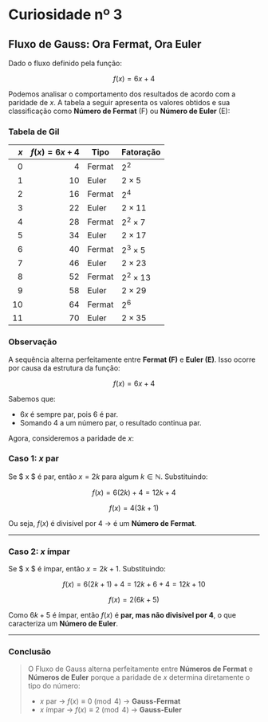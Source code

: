 # Curiosidade nº 3

## Fluxo de Gauss: Ora Fermat, Ora Euler

Dado o fluxo definido pela função:

$$
f(x) = 6x + 4
$$

Podemos analisar o comportamento dos resultados de acordo com a paridade de $x$. A tabela a seguir apresenta os valores obtidos e sua classificação como **Número de Fermat** (F) ou **Número de Euler** (E):

### Tabela de Gil

| $x$ | $f(x) = 6x + 4$ | Tipo        | Fatoração     |
|------:|------------------:|-------------|----------------|
| 0     | 4                | Fermat      | $2^2$        |
| 1     | 10               | Euler       | $2 \times 5$ |
| 2     | 16               | Fermat      | $2^4$        |
| 3     | 22               | Euler       | $2 \times 11$|
| 4     | 28               | Fermat      | $2^2 \times 7$|
| 5     | 34               | Euler       | $2 \times 17$|
| 6     | 40               | Fermat      | $2^3 \times 5$|
| 7     | 46               | Euler       | $2 \times 23$|
| 8     | 52               | Fermat      | $2^2 \times 13$|
| 9     | 58               | Euler       | $2 \times 29$|
| 10    | 64               | Fermat      | $2^6$        |
| 11    | 70               | Euler       | $2 \times 35$|

### Observação

A sequência alterna perfeitamente entre **Fermat (F)** e **Euler (E)**. Isso ocorre por causa da estrutura da função:

$$
f(x) = 6x + 4
$$

Sabemos que:
- $6x$ é sempre par, pois 6 é par.
- Somando 4 a um número par, o resultado continua par.

Agora, consideremos a paridade de $x$:

### Caso 1: $x$ par
Se $ x $ é par, então $x = 2k$ para algum $k \in \mathbb{N}$. Substituindo:

$$
f(x) = 6(2k) + 4 = 12k + 4
$$

$$
f(x) = 4(3k + 1)
$$

Ou seja, $f(x)$ é divisível por 4 → é um **Número de Fermat**.

---

### Caso 2: $x$ ímpar
Se $ x $ é ímpar, então $x = 2k + 1$. Substituindo:

$$
f(x) = 6(2k + 1) + 4 = 12k + 6 + 4 = 12k + 10
$$

$$
f(x) = 2(6k + 5)
$$

Como $6k + 5$ é ímpar, então $f(x)$ é **par, mas não divisível por 4**, o que caracteriza um **Número de Euler**.

---

### Conclusão

> O Fluxo de Gauss alterna perfeitamente entre **Números de Fermat** e **Números de Euler** porque a paridade de $x$ determina diretamente o tipo do número:
>
> - $x$ par → $f(x) \equiv 0 \pmod{4}$ → **Gauss-Fermat**
> - $x$ ímpar → $f(x) \equiv 2 \pmod{4}$ → **Gauss-Euler**